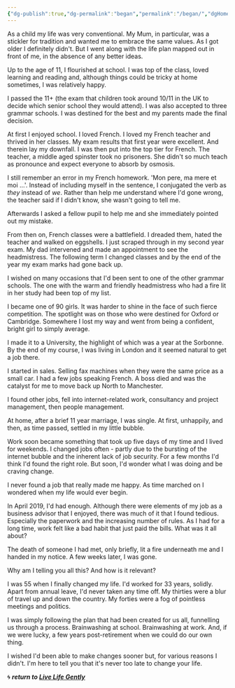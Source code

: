 ```yaml
---
{"dg-publish":true,"dg-permalink":"began","permalink":"/began/","dgHomeLink":true,"dgPassFrontmatter":false}
---
```



As a child my life was very conventional. My Mum, in particular, was a stickler for tradition and wanted me to embrace the same values. As I got older I definitely didn't. But I went along with the life plan mapped out in front of me, in the absence of any better ideas.

Up to the age of 11, I flourished at school. I was top of the class, loved learning and reading and, although things could be tricky at home sometimes, I was relatively happy.

I passed the 11+ (the exam that children took around 10/11 in the UK to decide which senior school they would attend). I was also accepted to three grammar schools. I was destined for the best and my parents made the final decision.

At first I enjoyed school. I loved French. I loved my French teacher and thrived in her classes. My exam results that first year were excellent. And therein lay my downfall. I was then put into the top tier for French. The teacher, a middle aged spinster took no prisoners. She didn't so much teach as pronounce and expect everyone to absorb by osmosis. 

I still remember an error in my French homework. 'Mon pere, ma mere et moi ...'. Instead of including myself in the sentence, I conjugated the verb as *they* instead of *we*. Rather than help me understand where I'd gone wrong, the teacher said if I didn't know, she wasn't going to tell me.

Afterwards I asked a fellow pupil to help me and she immediately pointed out my mistake. 

From then on, French classes were a battlefield. I dreaded them, hated the teacher and walked on eggshells. I just scraped through in my second year exam. My dad intervened and made an appointment to see the headmistress. The following term I changed classes and by the end of the year my exam marks had gone back up.

I wished on many occasions that I'd been sent to one of the other grammar schools. The one with the warm and friendly headmistress who had a fire lit in her study had been top of my list.

I became one of 90 girls. It was harder to shine in the face of such fierce competition. The spotlight was on those who were destined for Oxford or Cambridge. Somewhere I lost my way and went from being a confident, bright girl to simply average.

I made it to a University, the highlight of which was a year at the Sorbonne. By the end of my course, I was living in London and it seemed natural to get a job there. 

I started in sales. Selling fax machines when they were the same price as a small car. I had a few jobs speaking French. A boss died and was the catalyst for me to move back up North to Manchester.

I found other jobs, fell into internet-related work, consultancy and project management, then people management.

At home, after a brief 11 year marriage, I was single. At first, unhappily, and then, as time passed, settled in my little bubble. 

Work soon became something that took up five days of my time and I lived for weekends. I changed jobs often - partly due to the bursting of the internet bubble and the inherent lack of job security. For a few months I'd think I'd found the right role. But soon, I'd wonder what I was doing and be craving change. 

I never found a job that really made me happy. As time marched on I wondered when my life would ever begin.

In April 2019, I'd had enough. Although there were elements of my job as a business advisor that I enjoyed, there was much of it that I found tedious. Especially the paperwork and the increasing number of rules. As I had for a long time, work felt like a bad habit that just paid the bills. What was it all about?

The death of someone I had met, only briefly, lit a fire underneath me and I handed in my notice. A few weeks later, I was gone.

Why am I telling you all this? And how is it relevant?

I was 55 when I finally changed my life. I'd worked for 33 years, solidly. Apart from annual leave, I'd never taken any time off. My thirties were a blur of travel up and down the country. My forties were a fog of pointless meetings and politics. 

I was simply following the plan that had been created for us all, funnelling us through a process. Brainwashing at school. Brainwashing at work. And, if we were lucky, a few years post-retirement when we could do our own thing.

I wished I'd been able to make changes sooner but, for various reasons I didn't. I'm here to tell you that it's never too late to change your life.

🌀 ***return to [Live Life Gently](https://livelifegently.co.uk/)***
